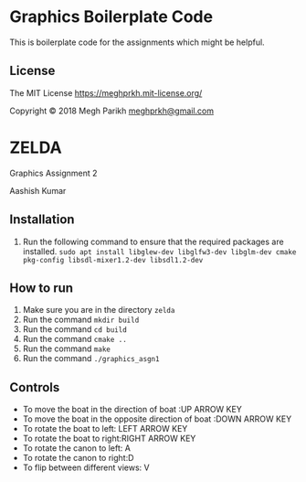 Graphics Boilerplate Code
=========================

This is boilerplate code for the assignments which might be helpful.


License
-------
The MIT License https://meghprkh.mit-license.org/

Copyright &copy; 2018 Megh Parikh <meghprkh@gmail.com>


# ZELDA

Graphics Assignment 2

Aashish Kumar


## Installation

1. Run the following command to ensure that the required packages are installed.
`sudo apt install libglew-dev libglfw3-dev libglm-dev cmake pkg-config libsdl-mixer1.2-dev libsdl1.2-dev`


## How to run

1. Make sure you are in the directory `zelda`
2. Run the command `mkdir build`
3. Run the command `cd build`
4. Run the command `cmake ..`
5. Run the command `make`
6. Run the command `./graphics_asgn1`

## Controls
* To move the boat in the direction of boat :UP ARROW KEY
* To move the boat in the opposite direction of boat :DOWN ARROW KEY
* To rotate the boat to left: LEFT ARROW KEY
* To rotate the boat to right:RIGHT ARROW KEY
* To rotate the canon to left: A
* To rotate the canon to right:D
* To flip between different views: V

